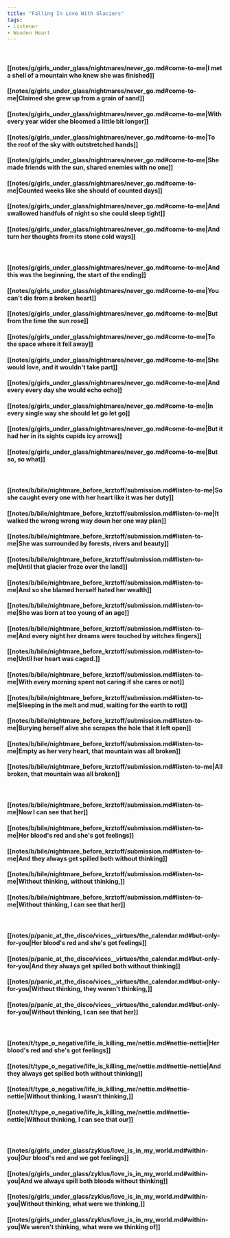 ```yaml
---
title: "Falling In Love With Glaciers"
tags:
- Listener
- Wooden Heart
---
```

&nbsp;
#### [[notes/g/girls_under_glass/nightmares/never_go.md#come-to-me|I met a shell of a mountain who knew she was finished]]
#### [[notes/g/girls_under_glass/nightmares/never_go.md#come-to-me|Claimed she grew up from a grain of sand]]
#### [[notes/g/girls_under_glass/nightmares/never_go.md#come-to-me|With every year wider she bloomed a little bit longer]]
#### [[notes/g/girls_under_glass/nightmares/never_go.md#come-to-me|To the roof of the sky with outstretched hands]]
#### [[notes/g/girls_under_glass/nightmares/never_go.md#come-to-me|She made friends with the sun, shared enemies with no one]]
#### [[notes/g/girls_under_glass/nightmares/never_go.md#come-to-me|Counted weeks like she should of counted days]]
#### [[notes/g/girls_under_glass/nightmares/never_go.md#come-to-me|And swallowed handfuls of night so she could sleep tight]]
#### [[notes/g/girls_under_glass/nightmares/never_go.md#come-to-me|And turn her thoughts from its stone cold ways]]
&nbsp;
#### [[notes/g/girls_under_glass/nightmares/never_go.md#come-to-me|And this was the beginning, the start of the ending]]
#### [[notes/g/girls_under_glass/nightmares/never_go.md#come-to-me|You can't die from a broken heart]]
#### [[notes/g/girls_under_glass/nightmares/never_go.md#come-to-me|But from the time the sun rose]]
#### [[notes/g/girls_under_glass/nightmares/never_go.md#come-to-me|To the space where it fell away]]
#### [[notes/g/girls_under_glass/nightmares/never_go.md#come-to-me|She would love, and it wouldn't take part]]
#### [[notes/g/girls_under_glass/nightmares/never_go.md#come-to-me|And every every day she would echo echo]]
#### [[notes/g/girls_under_glass/nightmares/never_go.md#come-to-me|In every single way she should let go let go]]
#### [[notes/g/girls_under_glass/nightmares/never_go.md#come-to-me|But it had her in its sights cupids icy arrows]]
#### [[notes/g/girls_under_glass/nightmares/never_go.md#come-to-me|But so, so what]]
&nbsp;
#### [[notes/b/bile/nightmare_before_krztoff/submission.md#listen-to-me|So she caught every one with her heart like it was her duty]]
#### [[notes/b/bile/nightmare_before_krztoff/submission.md#listen-to-me|It walked the wrong wrong way down her one way plan]]
#### [[notes/b/bile/nightmare_before_krztoff/submission.md#listen-to-me|She was surrounded by forests, rivers and beauty]]
#### [[notes/b/bile/nightmare_before_krztoff/submission.md#listen-to-me|Until that glacier froze over the land]]
#### [[notes/b/bile/nightmare_before_krztoff/submission.md#listen-to-me|And so she blamed herself hated her wealth]]
#### [[notes/b/bile/nightmare_before_krztoff/submission.md#listen-to-me|She was born at too young of an age]]
#### [[notes/b/bile/nightmare_before_krztoff/submission.md#listen-to-me|And every night her dreams were touched by witches fingers]]
#### [[notes/b/bile/nightmare_before_krztoff/submission.md#listen-to-me|Until her heart was caged.]]
#### [[notes/b/bile/nightmare_before_krztoff/submission.md#listen-to-me|With every morning spent not caring if she cares or not]]
#### [[notes/b/bile/nightmare_before_krztoff/submission.md#listen-to-me|Sleeping in the melt and mud, waiting for the earth to rot]]
#### [[notes/b/bile/nightmare_before_krztoff/submission.md#listen-to-me|Burying herself alive she scrapes the hole that it left open]]
#### [[notes/b/bile/nightmare_before_krztoff/submission.md#listen-to-me|Empty as her very heart, that mountain was all broken]]
#### [[notes/b/bile/nightmare_before_krztoff/submission.md#listen-to-me|All broken, that mountain was all broken]]
&nbsp;
#### [[notes/b/bile/nightmare_before_krztoff/submission.md#listen-to-me|Now I can see that her]]
#### [[notes/b/bile/nightmare_before_krztoff/submission.md#listen-to-me|Her blood's red and she's got feelings]]
#### [[notes/b/bile/nightmare_before_krztoff/submission.md#listen-to-me|And they always get spilled both without thinking]]
#### [[notes/b/bile/nightmare_before_krztoff/submission.md#listen-to-me|Without thinking, without thinking,]]
#### [[notes/b/bile/nightmare_before_krztoff/submission.md#listen-to-me|Without thinking, I can see that her]]
&nbsp;
#### [[notes/p/panic_at_the_disco/vices__virtues/the_calendar.md#but-only-for-you|Her blood's red and she's got feelings]]
#### [[notes/p/panic_at_the_disco/vices__virtues/the_calendar.md#but-only-for-you|And they always get spilled both without thinking]]
#### [[notes/p/panic_at_the_disco/vices__virtues/the_calendar.md#but-only-for-you|Without thinking, they weren't thinking,]]
#### [[notes/p/panic_at_the_disco/vices__virtues/the_calendar.md#but-only-for-you|Without thinking, I can see that her]]
&nbsp;
#### [[notes/t/type_o_negative/life_is_killing_me/nettie.md#nettie-nettie|Her blood's red and she's got feelings]]
#### [[notes/t/type_o_negative/life_is_killing_me/nettie.md#nettie-nettie|And they always get spilled both without thinking]]
#### [[notes/t/type_o_negative/life_is_killing_me/nettie.md#nettie-nettie|Without thinking, I wasn't thinking,]]
#### [[notes/t/type_o_negative/life_is_killing_me/nettie.md#nettie-nettie|Without thinking, I can see that our]]
&nbsp;
#### [[notes/g/girls_under_glass/zyklus/love_is_in_my_world.md#within-you|Our blood's red and we got feelings]]
#### [[notes/g/girls_under_glass/zyklus/love_is_in_my_world.md#within-you|And we always spill both bloods without thinking]]
#### [[notes/g/girls_under_glass/zyklus/love_is_in_my_world.md#within-you|Without thinking, what were we thinking,]]
#### [[notes/g/girls_under_glass/zyklus/love_is_in_my_world.md#within-you|We weren't thinking, what were we thinking of]]
